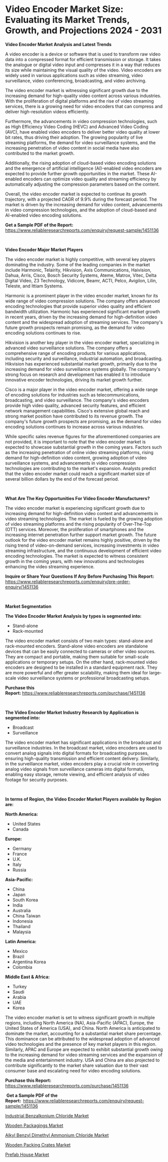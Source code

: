 <p><h1>Video Encoder Market Size: Evaluating its Market Trends, Growth, and Projections 2024 - 2031</h1></p><p><strong>Video Encoder Market Analysis and Latest Trends</strong></p>
<p><p>A video encoder is a device or software that is used to transform raw video data into a compressed format for efficient transmission or storage. It takes the analogue or digital video input and compresses it in a way that reduces its size while maintaining the visual quality of the video. Video encoders are widely used in various applications such as video streaming, video surveillance, video conferencing, broadcasting, and video archiving.</p><p>The video encoder market is witnessing significant growth due to the increasing demand for high-quality video content across various industries. With the proliferation of digital platforms and the rise of video streaming services, there is a growing need for video encoders that can compress and deliver high-resolution videos efficiently.</p><p>Furthermore, the advancements in video compression technologies, such as High Efficiency Video Coding (HEVC) and Advanced Video Coding (AVC), have enabled video encoders to deliver better video quality at lower bit rates, thus driving their adoption. The growing popularity of live streaming platforms, the demand for video surveillance systems, and the increasing penetration of video content in social media have also contributed to the market growth.</p><p>Additionally, the rising adoption of cloud-based video encoding solutions and the emergence of artificial intelligence (AI)-enabled video encoders are expected to provide further growth opportunities in the market. These AI-enabled encoders can optimize video quality and streaming efficiency by automatically adjusting the compression parameters based on the content.</p><p>Overall, the video encoder market is expected to continue its growth trajectory, with a projected CAGR of 9.9% during the forecast period. The market is driven by the increasing demand for video content, advancements in video compression technologies, and the adoption of cloud-based and AI-enabled video encoding solutions.</p></p>
<p><strong>Get a Sample PDF of the Report:&nbsp;</strong> <a href="https://www.reliableresearchreports.com/enquiry/request-sample/1451136">https://www.reliableresearchreports.com/enquiry/request-sample/1451136</a></p>
<p>&nbsp;</p>
<p><strong>Video Encoder Major Market Players</strong></p>
<p><p>The video encoder market is highly competitive, with several key players dominating the industry. Some of the leading companies in the market include Harmonic, Telairity, Hikvision, Axis Communications, Haivision, Dahua, Arris, Cisco, Bosch Security Systems, Ateme, Matrox, Vitec, Delta Digital Video, Z3 Technology, Vidicore, Beamr, ACTI, Pelco, Avigilon, Lilin, Teleste, and Ittiam Systems.</p><p>Harmonic is a prominent player in the video encoder market, known for its wide range of video compression solutions. The company offers advanced encoding technologies that provide superior video quality and efficient bandwidth utilization. Harmonic has experienced significant market growth in recent years, driven by the increasing demand for high-definition video content and the widespread adoption of streaming services. The company's future growth prospects remain promising, as the demand for video encoding solutions continues to rise.</p><p>Hikvision is another key player in the video encoder market, specializing in advanced video surveillance solutions. The company offers a comprehensive range of encoding products for various applications, including security and surveillance, industrial automation, and broadcasting. Hikvision has experienced substantial market growth, primarily due to the increasing demand for video surveillance systems globally. The company's strong focus on research and development has enabled it to introduce innovative encoder technologies, driving its market growth further.</p><p>Cisco is a major player in the video encoder market, offering a wide range of encoding solutions for industries such as telecommunications, broadcasting, and video surveillance. The company's video encoders provide high video quality, advanced security features, and efficient network management capabilities. Cisco's extensive global reach and strong market position have contributed to its revenue growth. The company's future growth prospects are promising, as the demand for video encoding solutions continues to increase across various industries.</p><p>While specific sales revenue figures for the aforementioned companies are not provided, it is important to note that the video encoder market is expected to showcase substantial growth in the coming years. Factors such as the increasing penetration of online video streaming platforms, rising demand for high-definition video content, growing adoption of video surveillance systems, and advancements in video compression technologies are contributing to the market's expansion. Analysts predict that the video encoder market could reach a significant market size of several billion dollars by the end of the forecast period.</p></p>
<p>&nbsp;</p>
<p><strong>What Are The Key Opportunities For Video Encoder Manufacturers?</strong></p>
<p><p>The video encoder market is experiencing significant growth due to increasing demand for high-definition video content and advancements in video streaming technologies. The market is fueled by the growing adoption of video streaming platforms and the rising popularity of Over-The-Top (OTT) services. Moreover, the proliferation of smartphones and the increasing internet penetration further support market growth. The future outlook for the video encoder market remains highly positive, driven by the rising trend of video-on-demand services, increasing investments in video streaming infrastructure, and the continuous development of efficient video encoding technologies. The market is expected to witness consistent growth in the coming years, with new innovations and technologies enhancing the video streaming experience.</p></p>
<p><strong>Inquire or Share Your Questions If Any Before Purchasing This Report:</strong> <a href="https://www.reliableresearchreports.com/enquiry/pre-order-enquiry/1451136">https://www.reliableresearchreports.com/enquiry/pre-order-enquiry/1451136</a></p>
<p>&nbsp;</p>
<p><strong>Market Segmentation</strong></p>
<p><strong>The Video Encoder Market Analysis by types is segmented into:</strong></p>
<p><ul><li>Stand-alone</li><li>Rack-mounted</li></ul></p>
<p><p>The video encoder market consists of two main types: stand-alone and rack-mounted encoders. Stand-alone video encoders are standalone devices that can be easily connected to cameras or other video sources. They are compact and portable, making them suitable for small-scale applications or temporary setups. On the other hand, rack-mounted video encoders are designed to be installed in a standard equipment rack. They are more powerful and offer greater scalability, making them ideal for large-scale video surveillance systems or professional broadcasting setups.</p></p>
<p><strong>Purchase this Report:&nbsp;</strong><a href="https://www.reliableresearchreports.com/purchase/1451136">https://www.reliableresearchreports.com/purchase/1451136</a></p>
<p>&nbsp;</p>
<p><strong>The Video Encoder Market Industry Research by Application is segmented into:</strong></p>
<p><ul><li>Broadcast</li><li>Surveillance</li></ul></p>
<p><p>The video encoder market has significant applications in the broadcast and surveillance industries. In the broadcast market, video encoders are used to convert analog signals into digital formats for broadcasting purposes, ensuring high-quality transmission and efficient content delivery. Similarly, in the surveillance market, video encoders play a crucial role in converting analog video signals from surveillance cameras into digital formats, enabling easy storage, remote viewing, and efficient analysis of video footage for security purposes.</p></p>
<p>&nbsp;</p>
<p><strong>In terms of Region, the Video Encoder Market Players available by Region are:</strong></p>
<p>
    <p> <strong> North America: </strong>
        <ul>
            <li>United States</li>
            <li>Canada</li>
        </ul>
        </p> 
    <p> <strong> Europe: </strong>
        <ul>
            <li>Germany</li>
            <li>France</li>
            <li>U.K.</li>
            <li>Italy</li>
            <li>Russia</li>
        </ul>
        </p> 
    <p> <strong> Asia-Pacific: </strong>
        <ul>
            <li>China</li>
            <li>Japan</li>
            <li>South Korea</li>
            <li>India</li>
            <li>Australia</li>
            <li>China Taiwan</li>
            <li>Indonesia</li>
            <li>Thailand</li>
            <li>Malaysia</li>
        </ul>
        </p> 
    <p> <strong> Latin America: </strong>
        <ul>
            <li>Mexico</li>
            <li>Brazil</li>
            <li>Argentina Korea</li>
            <li>Colombia</li>
        </ul>
        </p> 
    <p> <strong> Middle East & Africa: </strong>
        <ul>
            <li>Turkey</li>
            <li>Saudi</li>
            <li>Arabia</li>
            <li>UAE</li>
            <li>Korea</li>
        </ul>
    </p>
    </p>
<p><p>The video encoder market is set to witness significant growth in multiple regions, including North America (NA), Asia-Pacific (APAC), Europe, the United States of America (USA), and China. North America is anticipated to dominate the market, accounting for a substantial market share percentage. This dominance can be attributed to the widespread adoption of advanced video technologies and the presence of key market players in this region. Similarly, APAC and Europe are expected to exhibit substantial growth owing to the increasing demand for video streaming services and the expansion of the media and entertainment industry. USA and China are also projected to contribute significantly to the market share valuation due to their vast consumer base and escalating need for video encoding solutions.</p></p>
<p><strong>Purchase this Report: </strong><a href="https://www.reliableresearchreports.com/purchase/1451136">https://www.reliableresearchreports.com/purchase/1451136</a></p>
<p>&nbsp;<strong>Get a Sample PDF of the Report:&nbsp;&nbsp;</strong><a href="https://www.reliableresearchreports.com/enquiry/request-sample/1451136">https://www.reliableresearchreports.com/enquiry/request-sample/1451136</a></p>
<p><strong></strong></p>
<p><p><a href="https://medium.com/p/6fc1bacf2d1f/edit">Industrial Benzalkonium Chloride Market</a></p><p><a href="https://medium.com/p/7e382aaa5909/edit">Wooden Packagings Market</a></p><p><a href="https://medium.com/p/2a9f3a8e8d1d/edit">Alkyl Benzyl Dimethyl Ammonium Chloride Market</a></p><p><a href="https://medium.com/p/ae0b5f9df8e3/edit">Wooden Packing Crates Market</a></p><p><a href="https://medium.com/p/06148e8b8081/edit">Prefab House Market</a></p></p>